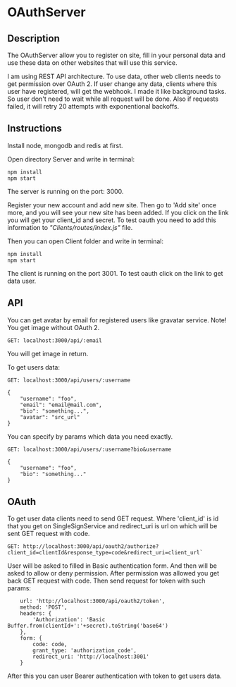 # OAuthServer
## Description

The OAuthServer allow you to register on site, fill in your 
personal data and use these data on other websites that will use this 
service.

I am using REST API architecture. To use data, other web clients 
needs to get permission over OAuth 2. If user change any data, clients 
where this user have registered, will get the webhook. I made it like
background tasks. So user don't need to wait while all request will be 
done. Also if requests failed, it will retry 20 attempts with 
exponentional backoffs.

## Instructions
Install node, mongodb and redis at first.

Open directory Server and write in terminal:
```
npm install
npm start
```
The server is running on the port: 3000.

Register your new account and add new site. Then go to 'Add site' once
more, and you will see your new site has been added. If you click on the 
link you will get your client_id and secret. To test oauth you need to
add this information to *"Clients/routes/index.js"* file.

Then you can open Client folder and write in terminal:
```
npm install
npm start
```
The client is running on the port 3001.
To test oauth click on the link to get data user.

## API
You can get avatar by email for registered users like gravatar service.
Note! You get image without OAuth 2.
```
GET: localhost:3000/api/:email
```
You will get image in return.

To get users data:
```
GET: localhost:3000/api/users/:username

{
    "username": "foo",
    "email": "email@mail.com",
    "bio": "something...",
    "avatar": "src_url"
}
```
You can specify by params which data you need exactly.
```
GET: localhost:3000/api/users/:username?bio&username

{
    "username": "foo",
    "bio": "something..."
}
```

## OAuth
To get user data clients need to send GET request. 
Where 'client_id' is id that you get on SingleSignService and 
redirect_uri is url on which will be sent GET request with code.
```
GET: http://localhost:3000/api/oauth2/authorize?client_id=clientId&response_type=code&redirect_uri=client_url`
```
User will be asked to filled in Basic authentication form. And then will
be asked to allow or deny permission.
After permission was allowed you get back GET request with code.
Then send request for token with such params:
```
    url: 'http://localhost:3000/api/oauth2/token',
    method: 'POST',
    headers: {
        'Authorization': 'Basic Buffer.from(clientId+':'+secret).toString('base64')
    },
    form: {
        code: code,
        grant_type: 'authorization_code',
        redirect_uri: 'http://localhost:3001'
    }
```
After this you can user Bearer authentication with token to get users data.
